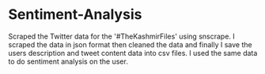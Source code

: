 # Sentiment-Analysis
Scraped the Twitter data for the '#TheKashmirFiles' using snscrape. I scraped the data in json format then cleaned the data and finally I save the users description and tweet content data into csv files.  I used the same data to do sentiment analysis on the user.
